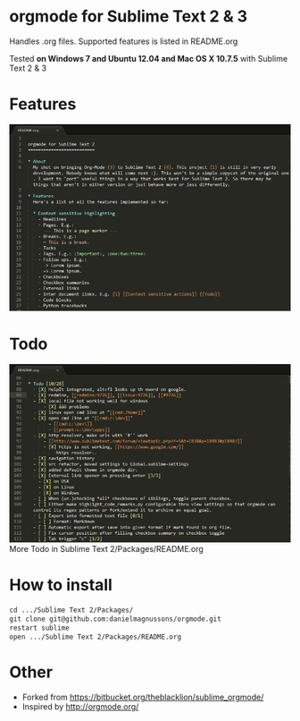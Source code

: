 orgmode for Sublime Text 2 & 3
=============

Handles .org files. Supported features is listed in README.org

Tested **on Windows 7 and Ubuntu 12.04 and Mac OS X 10.7.5** with Sublime Text 2 & 3


Features
=============
![Features](/images/screenshot1.png)


Todo
=============
![Todo](/images/screenshot2.png)
More Todo in Sublime Text 2/Packages/README.org


How to install
=============
	
	cd .../Sublime Text 2/Packages/
	git clone git@github.com:danielmagnussons/orgmode.git
	restart sublime
	open .../Sublime Text 2/Packages/README.org


Other
=============

* Forked from https://bitbucket.org/theblacklion/sublime_orgmode/
* Inspired by http://orgmode.org/
